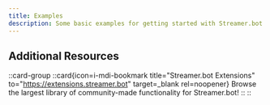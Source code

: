```yaml
---
title: Examples
description: Some basic examples for getting started with Streamer.bot!
---
```


## Additional Resources

::card-group
  ::card{icon=i-mdi-bookmark title="Streamer.bot Extensions" to="https://extensions.streamer.bot" target=_blank rel=noopener}
  Browse the largest library of community-made functionality for Streamer.bot!
  ::
::